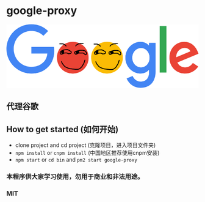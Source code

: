 # google-proxy
<div align=center><img src="https://github.com/Jon-Millent/google-proxy/blob/master/images/google.png?raw=true" ></div>

## 代理谷歌

## How to get started (如何开始)
* clone project and cd project (克隆项目，进入项目文件夹)
* `npm install` or `cnpm install` (中国地区推荐使用cnpm安装)
* `npm start` or `cd bin` and `pm2 start google-proxy`

### 本程序供大家学习使用，勿用于商业和非法用途。
### MIT
